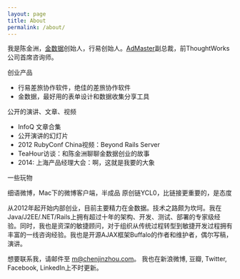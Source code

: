 ```yaml
---
layout: page
title: About
permalink: /about/
---
```


我是陈金洲，[金数据](https://jinshuju.net)创始人，行易创始人。[AdMaster](http://www.admaster.com.cn)副总裁，前ThoughtWorks公司首席咨询师。

创业产品

* 行易差旅协作软件，绝佳的差旅协作软件
* 金数据，最好用的表单设计和数据收集分享工具

公开的演讲、文章、视频

* InfoQ 文章合集
* 公开演讲的幻灯片
* 2012 RubyConf China视频：Beyond Rails Server
* TeaHour访谈：和陈金洲聊聊金数据创业的故事
* 2014: 上海产品经理大会：啊，这就是我要的大象

一些玩物

细语微博，Mac下的微博客户端，半成品
原创链YCL0，比链接更重要的，是态度

从2012年起开始内部创业，目前主要精力在金数据。技术之路颇为坎坷。我在Java/J2EE/.NET/Rails上拥有超过十年的架构、开发、测试、部署的专家级经验。同时，我也是资深的敏捷顾问，对于组织从传统过程转型到敏捷开发过程拥有丰富的一线咨询经验。我也是开源AJAX框架Buffalo的作者和维护者，偶尔写稿，演讲。

想要联系我，请邮件至 m@chenjinzhou.com。 我也在新浪微博, 豆瓣, Twitter, Facebook, LinkedIn上不时更新。